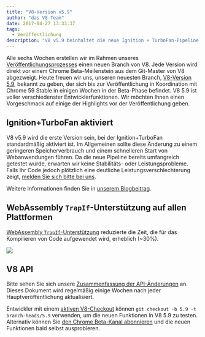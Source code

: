 ```yaml
---
title: "V8-Version v5.9"
author: "das V8-Team"
date: 2017-04-27 13:33:37
tags:
  - Veröffentlichung
description: "V8 v5.9 beinhaltet die neue Ignition + TurboFan-Pipeline und fügt WebAssembly TrapIf-Unterstützung auf allen Plattformen hinzu."
---
```

Alle sechs Wochen erstellen wir im Rahmen unseres [Veröffentlichungsprozesses](/docs/release-process) einen neuen Branch von V8. Jede Version wird direkt vor einem Chrome Beta-Meilenstein aus dem Git-Master von V8 abgezweigt. Heute freuen wir uns, unseren neuesten Branch, [V8-Version 5.9](https://chromium.googlesource.com/v8/v8.git/+log/branch-heads/5.9), bekannt zu geben, der sich bis zur Veröffentlichung in Koordination mit Chrome 59 Stable in einigen Wochen in der Beta-Phase befindet. V8 5.9 ist voller verschiedenster Entwicklerfunktionen. Wir möchten Ihnen einen Vorgeschmack auf einige der Highlights vor der Veröffentlichung geben.

<!--truncate-->
## Ignition+TurboFan aktiviert

V8 v5.9 wird die erste Version sein, bei der Ignition+TurboFan standardmäßig aktiviert ist. Im Allgemeinen sollte diese Änderung zu einem geringeren Speicherverbrauch und einem schnelleren Start von Webanwendungen führen. Da die neue Pipeline bereits umfangreich getestet wurde, erwarten wir keine Stabilitäts- oder Leistungsprobleme. Falls Ihr Code jedoch plötzlich eine deutliche Leistungsverschlechterung zeigt, [melden Sie sich bitte bei uns](https://bugs.chromium.org/p/v8/issues/entry?template=Bug%20report%20for%20the%20new%20pipeline).

Weitere Informationen finden Sie in [unserem Blogbeitrag](/blog/launching-ignition-and-turbofan).

## WebAssembly `TrapIf`-Unterstützung auf allen Plattformen

[WebAssembly `TrapIf`-Unterstützung](https://chromium.googlesource.com/v8/v8/+/98fa962e5f342878109c26fd7190573082ac3abe) reduzierte die Zeit, die für das Kompilieren von Code aufgewendet wird, erheblich (~30%).

![](/_img/v8-release-59/angrybots.png)

## V8 API

Bitte sehen Sie sich unsere [Zusammenfassung der API-Änderungen](https://docs.google.com/document/d/1g8JFi8T_oAE_7uAri7Njtig7fKaPDfotU6huOa1alds/edit) an. Dieses Dokument wird regelmäßig einige Wochen nach jeder Hauptveröffentlichung aktualisiert.

Entwickler mit einem [aktiven V8-Checkout](/docs/source-code#using-git) können `git checkout -b 5.9 -t branch-heads/5.9` verwenden, um die neuen Funktionen in V8 5.9 zu testen. Alternativ können Sie [den Chrome Beta-Kanal abonnieren](https://www.google.com/chrome/browser/beta.html) und die neuen Funktionen bald selbst ausprobieren.
